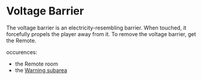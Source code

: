# Voltage Barrier

The voltage barrier is an electricity-resembling barrier. When touched, it forcefully propels the player away from it. To remove the voltage barrier, get the Remote.

occurences:
- the Remote room
- the [Warning subarea](warning-subarea.md)
